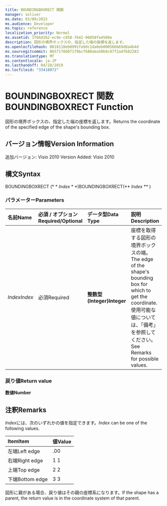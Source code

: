 ```yaml
---
title: BOUNDINGBOXRECT 関数
manager: soliver
ms.date: 03/09/2015
ms.audience: Developer
ms.topic: reference
localization_priority: Normal
ms.assetid: 1f66d2b2-ec9e-cd58-7642-96850fe4589e
description: 図形の境界ボックスの、指定した端の座標を返します。
ms.openlocfilehash: 0018118eb0991fe9dc1da0eb000566b69d8a4b4d
ms.sourcegitcommit: 8657170d071f9bcf680aba50b9c07f2a4fb82283
ms.translationtype: MT
ms.contentlocale: ja-JP
ms.lasthandoff: 04/28/2019
ms.locfileid: "33418072"
---
```

# <a name="boundingboxrect-function"></a><span data-ttu-id="afa7d-103">BOUNDINGBOXRECT 関数</span><span class="sxs-lookup"><span data-stu-id="afa7d-103">BOUNDINGBOXRECT Function</span></span>

<span data-ttu-id="afa7d-104">図形の境界ボックスの、指定した端の座標を返します。</span><span class="sxs-lookup"><span data-stu-id="afa7d-104">Returns the coordinate of the specified edge of the shape's bounding box.</span></span>
  
## <a name="version-information"></a><span data-ttu-id="afa7d-105">バージョン情報</span><span class="sxs-lookup"><span data-stu-id="afa7d-105">Version Information</span></span>

<span data-ttu-id="afa7d-106">追加バージョン: Visio 2010
</span><span class="sxs-lookup"><span data-stu-id="afa7d-106">Version Added: Visio 2010</span></span> 
  
## <a name="syntax"></a><span data-ttu-id="afa7d-107">構文</span><span class="sxs-lookup"><span data-stu-id="afa7d-107">Syntax</span></span>

<span data-ttu-id="afa7d-108">BOUNDINGBOXRECT (\* \* *Index* \* \*)</span><span class="sxs-lookup"><span data-stu-id="afa7d-108">BOUNDINGBOXRECT(\*\* *Index* \*\* )</span></span> 
  
### <a name="parameters"></a><span data-ttu-id="afa7d-109">パラメーター</span><span class="sxs-lookup"><span data-stu-id="afa7d-109">Parameters</span></span>

|<span data-ttu-id="afa7d-110">**名前**</span><span class="sxs-lookup"><span data-stu-id="afa7d-110">**Name**</span></span>|<span data-ttu-id="afa7d-111">**必須 / オプション**</span><span class="sxs-lookup"><span data-stu-id="afa7d-111">**Required/Optional**</span></span>|<span data-ttu-id="afa7d-112">**データ型**</span><span class="sxs-lookup"><span data-stu-id="afa7d-112">**Data Type**</span></span>|<span data-ttu-id="afa7d-113">**説明**</span><span class="sxs-lookup"><span data-stu-id="afa7d-113">**Description**</span></span>|
|:-----|:-----|:-----|:-----|
| <span data-ttu-id="afa7d-114">_Index_</span><span class="sxs-lookup"><span data-stu-id="afa7d-114">_Index_</span></span> <br/> |<span data-ttu-id="afa7d-115">必須</span><span class="sxs-lookup"><span data-stu-id="afa7d-115">Required</span></span>  <br/> |<span data-ttu-id="afa7d-116">**整数型 (Integer)**</span><span class="sxs-lookup"><span data-stu-id="afa7d-116">**Integer**</span></span> <br/> |<span data-ttu-id="afa7d-117">座標を取得する図形の境界ボックスの端。</span><span class="sxs-lookup"><span data-stu-id="afa7d-117">The edge of the shape's bounding box for which to get the coordinate.</span></span> <span data-ttu-id="afa7d-118">使用可能な値については、「備考」を参照してください。</span><span class="sxs-lookup"><span data-stu-id="afa7d-118">See Remarks for possible values.</span></span>  <br/> |
   
### <a name="return-value"></a><span data-ttu-id="afa7d-119">戻り値</span><span class="sxs-lookup"><span data-stu-id="afa7d-119">Return value</span></span>

 <span data-ttu-id="afa7d-120">**数値**</span><span class="sxs-lookup"><span data-stu-id="afa7d-120">**Number**</span></span>
  
## <a name="remarks"></a><span data-ttu-id="afa7d-121">注釈</span><span class="sxs-lookup"><span data-stu-id="afa7d-121">Remarks</span></span>

 <span data-ttu-id="afa7d-122">*Index*には、次のいずれかの値を指定できます。</span><span class="sxs-lookup"><span data-stu-id="afa7d-122">*Index*  can be one of the following values.</span></span> 
  
|<span data-ttu-id="afa7d-123">**Item**</span><span class="sxs-lookup"><span data-stu-id="afa7d-123">**Item**</span></span>|<span data-ttu-id="afa7d-124">**値**</span><span class="sxs-lookup"><span data-stu-id="afa7d-124">**Value**</span></span>|
|:-----|:-----|
|<span data-ttu-id="afa7d-125">左端</span><span class="sxs-lookup"><span data-stu-id="afa7d-125">Left edge</span></span>  <br/> |<span data-ttu-id="afa7d-126">.0</span><span class="sxs-lookup"><span data-stu-id="afa7d-126">0</span></span>  <br/> |
|<span data-ttu-id="afa7d-127">右端</span><span class="sxs-lookup"><span data-stu-id="afa7d-127">Right edge</span></span>  <br/> |<span data-ttu-id="afa7d-128">1 </span><span class="sxs-lookup"><span data-stu-id="afa7d-128">1</span></span>  <br/> |
|<span data-ttu-id="afa7d-129">上端</span><span class="sxs-lookup"><span data-stu-id="afa7d-129">Top edge</span></span>  <br/> |<span data-ttu-id="afa7d-130">2 </span><span class="sxs-lookup"><span data-stu-id="afa7d-130">2</span></span>  <br/> |
|<span data-ttu-id="afa7d-131">下端</span><span class="sxs-lookup"><span data-stu-id="afa7d-131">Bottom edge</span></span>  <br/> |<span data-ttu-id="afa7d-132">3 </span><span class="sxs-lookup"><span data-stu-id="afa7d-132">3</span></span>  <br/> |
   
<span data-ttu-id="afa7d-133">図形に親がある場合、戻り値はその親の座標系になります。</span><span class="sxs-lookup"><span data-stu-id="afa7d-133">If the shape has a parent, the return value is in the coordinate system of that parent.</span></span>
  

